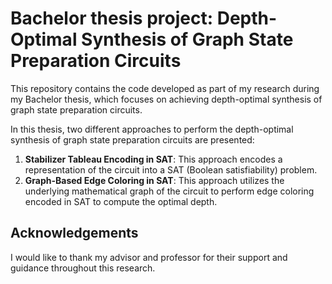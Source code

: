 # Bachelor thesis project: Depth-Optimal Synthesis of Graph State Preparation Circuits


This repository contains the code developed as part of my research during my Bachelor thesis, 
which focuses on achieving depth-optimal synthesis of graph state preparation circuits.


In this thesis, two different approaches to perform the depth-optimal synthesis of graph state preparation circuits are presented:

1. **Stabilizer Tableau Encoding in SAT**: This approach encodes a representation of the circuit into a SAT (Boolean satisfiability) problem.
2. **Graph-Based Edge Coloring in SAT**: This approach utilizes the underlying mathematical graph of the circuit to perform edge coloring encoded in SAT to compute the optimal depth.

## Acknowledgements

I would like to thank my advisor and professor for their support and guidance throughout this research.
